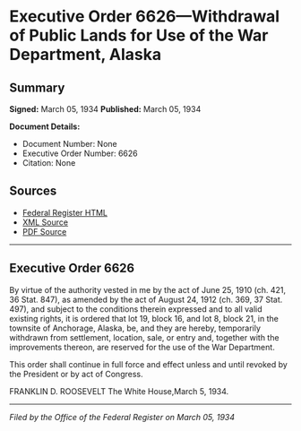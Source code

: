 # Executive Order 6626—Withdrawal of Public Lands for Use of the War Department, Alaska

## Summary

**Signed:** March 05, 1934
**Published:** March 05, 1934

**Document Details:**
- Document Number: None
- Executive Order Number: 6626
- Citation: None

## Sources
- [Federal Register HTML](https://www.presidency.ucsb.edu/documents/executive-order-6626-withdrawal-public-lands-for-use-the-war-department-alaska)
- [XML Source](None)
- [PDF Source](None)

---

## Executive Order 6626

By virtue of the authority vested in me by the act of June 25, 1910 (ch. 421, 36 Stat. 847), as amended by the act of August 24, 1912 (ch. 369, 37 Stat. 497), and subject to the conditions therein expressed and to all valid existing rights, it is ordered that lot 19, block 16, and lot 8, block 21, in the townsite of Anchorage, Alaska, be, and they are hereby, temporarily withdrawn from settlement, location, sale, or entry and, together with the improvements thereon, are reserved for the use of the War Department.

This order shall continue in full force and effect unless and until revoked by the President or by act of Congress.

FRANKLIN D. ROOSEVELT
The White House,March 5, 1934.

---

*Filed by the Office of the Federal Register on March 05, 1934*
